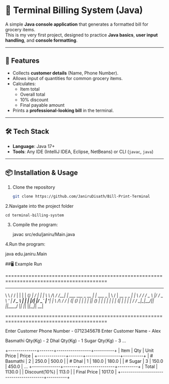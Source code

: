 # 🧾 Terminal Billing System (Java)

A simple **Java console application** that generates a formatted bill for grocery items.  
This is my very first project, designed to practice **Java basics**, **user input handling**, and **console formatting**.  

---

## 🚀 Features
- Collects **customer details** (Name, Phone Number).
- Allows input of quantities for common grocery items.
- Calculates:
  - Item total
  - Overall total
  - 10% discount
  - Final payable amount
- Prints a **professional-looking bill** in the terminal.

---

## 🛠️ Tech Stack
- **Language**: Java 17+  
- **Tools**: Any IDE (IntelliJ IDEA, Eclipse, NetBeans) or CLI (`javac`, `java`)

---

## 📦 Installation & Usage
1. Clone the repository
   
   ```bash
   git clone https://github.com/JaniruDisath/Bill-Print-Terminal

2.Navigate into the project folder

    cd terminal-billing-system

3. Compile the program:
   
   javac src/edu/janiru/Main.java

4.Run the program:

  java edu.janiru.Main


##🖥️ Example Run


=========================================================================================
   __          __  _                _           _   __  __            _
   \ \        / / | |              | |         (_) |  \/  |          | |
    \ \  /\  / /__| | ___ ___ _ __ | |_ ___     _  | \  / | __ _ _ __| |_
     \ \/  \/ / _ \ |/ __/ _ \ '_ \| __/ _ \   | | | |\/| |/ _` | '__| __|
      \  /\  /  __/ | (_| (_) | | | | || (_) |  | | | |  | | (_| | |  | |_
       \/  \/ \___|_|\___\___/|_| |_|\__\___/   |_| |_|  |_|\__,_|_|   \__|

=========================================================================================

Enter Customer Phone Number  -  0712345678
Enter Customer Name  -  Alex

Basmathi Qty(Kg) - 2
Dhal Qty(Kg)     - 1
Sugar Qty(Kg)    - 3
...

+--------------+-------+-----------------+----------+
| Item         | Qty   | Unit Price      | Price    |
+--------------+-------+-----------------+----------+
| # Basmathi   | 2     | 250.0           | 500.0    |
| # Dhal       | 1     | 180.0           | 180.0    |
| # Sugar      | 3     | 150.0           | 450.0    |
...
+--------------+-------+-----------------+----------+
|                          Total         | 1130.0   |
|                          Discount(10%) | 113.0    |
|                          Final Price   | 1017.0   |
+----------------------------------------+----------+


  


